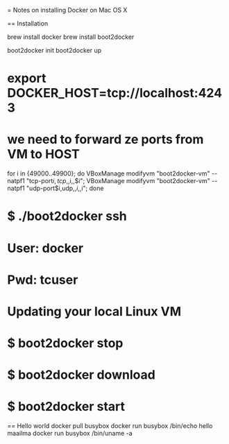 = Notes on installing Docker on Mac OS X

== Installation

brew install docker
brew install boot2docker

boot2docker init
boot2docker up
# export DOCKER_HOST=tcp://localhost:4243

# we need to forward ze ports from VM to HOST
for i in {49000..49900}; do
 VBoxManage modifyvm "boot2docker-vm" --natpf1 "tcp-port$i,tcp,,$i,,$i";
 VBoxManage modifyvm "boot2docker-vm" --natpf1 "udp-port$i,udp,,$i,,$i";
done

# $ ./boot2docker ssh
# User: docker
# Pwd:  tcuser

# Updating your local Linux VM
# $ boot2docker stop
# $ boot2docker download
# $ boot2docker start

== Hello world
docker pull busybox
docker run busybox /bin/echo hello maailma
docker run busybox /bin/uname -a

